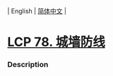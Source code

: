 | English | [简体中文](README.md) |

# [LCP 78. 城墙防线](https://leetcode.cn/problems/Nsibyl)
 ### Description
